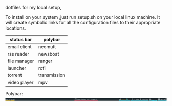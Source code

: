 dotfiles for my local setup,

To install on your system ,just run setup.sh on your local linux machine. It will create symbolic links for all the configuration files to their appropriate locations. 


| status bar   | polybar      |
|--------------|--------------|
| email client | neomutt      |
| rss reader   | newsboat     |
| file manager | ranger       |
| launcher     | rofi         |
| torrent      | transmission |
| video player | mpv          |

Polybar:
![alt text](https://github.com/Zulqarnain-cc34/dotfiles/blob/main/polybar/polybar.png?raw=true) 
